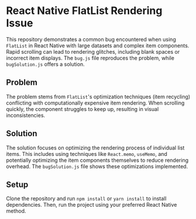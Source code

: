 # React Native FlatList Rendering Issue

This repository demonstrates a common bug encountered when using `FlatList` in React Native with large datasets and complex item components. Rapid scrolling can lead to rendering glitches, including blank spaces or incorrect item displays. The `bug.js` file reproduces the problem, while `bugSolution.js` offers a solution.

## Problem

The problem stems from `FlatList`'s optimization techniques (item recycling) conflicting with computationally expensive item rendering.  When scrolling quickly, the component struggles to keep up, resulting in visual inconsistencies.

## Solution

The solution focuses on optimizing the rendering process of individual list items. This includes using techniques like `React.memo`, `useMemo`, and potentially optimizing the item components themselves to reduce rendering overhead.  The `bugSolution.js` file shows these optimizations implemented.

## Setup

Clone the repository and run `npm install` or `yarn install` to install dependencies. Then, run the project using your preferred React Native method.